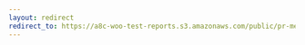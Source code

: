 ```yaml
---
layout: redirect
redirect_to: https://a8c-woo-test-reports.s3.amazonaws.com/public/pr-merge/39100/e2e/index.html
---
```

